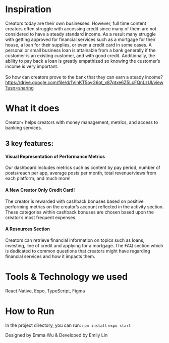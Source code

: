 # Inspiration
Creators today are their own businesses. However, full time content creators often struggle with accessing credit since many of them are not considered to have a steady standard income. As a result many struggle with getting approved for financial services such as a mortgage for their house, a loan for their supplies, or even a credit card in some cases. A personal or small business loan is attainable from a bank generally if the customer is an existing customer, and with good credit. Additionally, the ability to pay back a loan is greatly empathized so knowing the customer’s income is very important.
 <br>
<br>
So how can creators prove to the bank that they can earn a steady income?
https://drive.google.com/file/d/1VinKT5oyG6ot_x87qtxe6Z5LcFQnLzUl/view?usp=sharing

# What it does
Creator+ helps creators with money management, metrics, and access to banking services.
## 3 key features:
#### Visual Representation of Performance Metrics
Our dashboard includes metrics such as content by pay period, number of posts/reach per app, average posts per month, total revenue/views from each platform, and much more! 
#### A New Creator Only Credit Card!
The creator is rewarded with cashback bonuses based on positive performing metrics on the creator’s account reflected in the activity section. These categories within cashback bonuses are chosen based upon the creator’s most frequent expenses. 
#### A Resources Section
Creators can retrieve financial information on topics such as loans, investing, line of credit and applying for a mortgage. The FAQ section which is dedicated to common questions that creators might have regarding financial services and how it impacts them.

# Tools & Technology we used
React Native, Expo, TypeScript, Figma

# How to Run
In the project directory, you can run:
`npm install`
`expo start`

Designed by Emma Wu & Developed by Emily Lin
